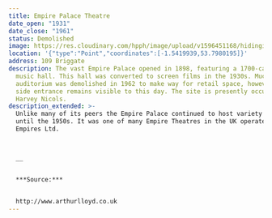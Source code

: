 ```yaml
---
title: Empire Palace Theatre
date_open: "1931"
date_close: "1961"
status: Demolished
image: https://res.cloudinary.com/hpph/image/upload/v1596451168/hidinginplainsight/empirepalacetheatre.svg
location: '{"type":"Point","coordinates":[-1.5419939,53.7980195]}'
address: 109 Briggate
description: The vast Empire Palace opened in 1898, featuring a 1700-capacity
  music hall. This hall was converted to screen films in the 1930s. Much of the
  auditorium was demolished in 1962 to make way for retail space, however the
  side entrance remains visible to this day. The site is presently occupied by
  Harvey Nicols.
description_extended: >-
  Unlike many of its peers the Empire Palace continued to host variety acts
  until the 1950s. It was one of many Empire Theatres in the UK operated by Moss
  Empires Ltd.



  __


  ***Source:***


  http://www.arthurlloyd.co.uk
---
```

